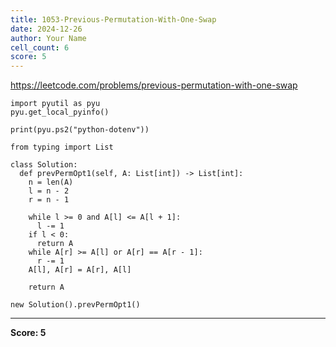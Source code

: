 ```yaml
---
title: 1053-Previous-Permutation-With-One-Swap
date: 2024-12-26
author: Your Name
cell_count: 6
score: 5
---
```


https://leetcode.com/problems/previous-permutation-with-one-swap


```
import pyutil as pyu
pyu.get_local_pyinfo()
```


```
print(pyu.ps2("python-dotenv"))
```


```
from typing import List
```


```
class Solution:
  def prevPermOpt1(self, A: List[int]) -> List[int]:
    n = len(A)
    l = n - 2
    r = n - 1

    while l >= 0 and A[l] <= A[l + 1]:
      l -= 1
    if l < 0:
      return A
    while A[r] >= A[l] or A[r] == A[r - 1]:
      r -= 1
    A[l], A[r] = A[r], A[l]

    return A
```


```
new Solution().prevPermOpt1()
```


---
**Score: 5**